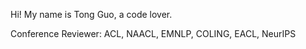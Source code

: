 Hi! My name is Tong Guo, a code lover.

Conference Reviewer: ACL, NAACL, EMNLP, COLING, EACL, NeurIPS

